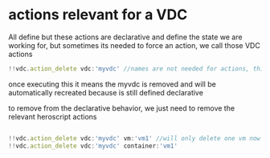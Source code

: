 # actions relevant for a VDC

All define but these actions are declarative and define the state we are working for, but sometimes its needed to force an action, we call those VDC actions


```javascript
!!vdc.action_delete vdc:'myvdc' //names are not needed for actions, this will delete in reality the vdc called myvdc
```    

once executing this it means the myvdc is removed and will be automatically recreated because is still defined declarative

to remove from the declarative behavior, we just need to remove the relevant heroscript actions

```javascript

!!vdc.action_delete vdc:'myvdc' vm:'vm1' //will only delete one vm now
!!vdc.action_delete vdc:'myvdc' container:'vm1'

```
